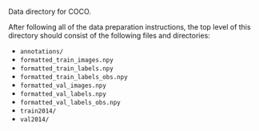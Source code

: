 Data directory for COCO.

After following all of the data preparation instructions, the top level of this directory should consist of the following files and directories:
* `annotations/`
* `formatted_train_images.npy`
* `formatted_train_labels.npy`
* `formatted_train_labels_obs.npy`
* `formatted_val_images.npy`
* `formatted_val_labels.npy`
* `formatted_val_labels_obs.npy`
* `train2014/`
* `val2014/`
